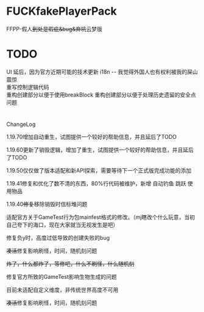 # FUCKfakePlayerPack
FFPP-假人~~到处是瑕疵&amp;bug&amp;弃坑~~云梦版


# TODO  
UI  延后，因为官方近期可能的技术更新
i18n -- 我觉得外国人也有权利被我的屎山震惊  
重写控制逻辑代码  
重构创建部分以便于使用breakBlock
重构创建部分以便于处理历史遗留的安全点问题

#
ChangeLog  

1.19.70增加自动重生，试图提供一个较好的帮助信息，并且延后了TODO  

1.19.60更新了销毁逻辑，增加了重生，试图提供一个较好的帮助信息，并且延后了TODO

1.19.50仅仅做了版本适配和新API探索，需要等待下一个正式版完成功能的添加

1.19.41修复和优化了数不清的东西，80%行代码被维护，新增 自动钓鱼 跳跃 使用物品  

1.19.40~~修复~~移除销毁时信标堆问题

适配官方关于GameTest行为包mainfest格式的修改。（mj瞎改个什么玩意，当初自己夸下的海口，现在大家就当无视发生是吧）

修复负y时，高度过低导致的创建失败的bug

~~凑活~~修复影响刷怪，时间，随机刻问题

~~炸了，什么都炸了，等修吧，什么不刷怪，什么随机刻~~

修复官方所致的GameTest影响生物生成的问题

目前未适配自定义维度，非传统世界高度不可用

~~凑活~~修复影响刷怪，时间，随机刻问题
